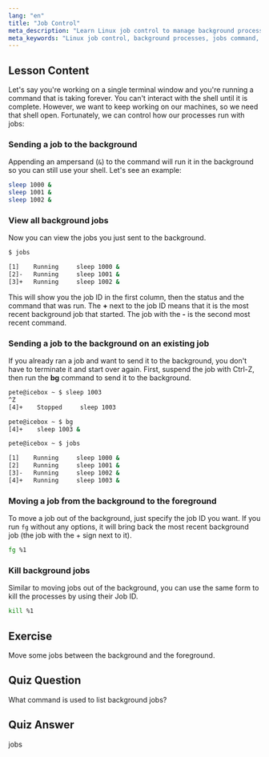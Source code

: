 ```yaml
---
lang: "en"
title: "Job Control"
meta_description: "Learn Linux job control to manage background processes. Understand 'jobs', 'bg', 'fg', and 'kill' commands for efficient shell usage. Start your Linux journey!"
meta_keywords: "Linux job control, background processes, jobs command, bg command, fg command, kill command, Linux tutorial, beginner Linux"
---
```


## Lesson Content

Let's say you're working on a single terminal window and you're running a command that is taking forever. You can't interact with the shell until it is complete. However, we want to keep working on our machines, so we need that shell open. Fortunately, we can control how our processes run with jobs:

### Sending a job to the background

Appending an ampersand (`&`) to the command will run it in the background so you can still use your shell. Let's see an example:

```bash
sleep 1000 &
sleep 1001 &
sleep 1002 &
```

### View all background jobs

Now you can view the jobs you just sent to the background.

```bash
$ jobs

[1]    Running     sleep 1000 &
[2]-   Running     sleep 1001 &
[3]+   Running     sleep 1002 &
```

This will show you the job ID in the first column, then the status and the command that was run. The **+** next to the job ID means that it is the most recent background job that started. The job with the **-** is the second most recent command.

### Sending a job to the background on an existing job

If you already ran a job and want to send it to the background, you don't have to terminate it and start over again. First, suspend the job with Ctrl-Z, then run the **bg** command to send it to the background.

```bash
pete@icebox ~ $ sleep 1003
^Z
[4]+    Stopped     sleep 1003

pete@icebox ~ $ bg
[4]+    sleep 1003 &

pete@icebox ~ $ jobs

[1]    Running     sleep 1000 &
[2]    Running     sleep 1001 &
[3]-   Running     sleep 1002 &
[4]+   Running     sleep 1003 &
```

### Moving a job from the background to the foreground

To move a job out of the background, just specify the job ID you want. If you run `fg` without any options, it will bring back the most recent background job (the job with the + sign next to it).

```bash
fg %1
```

### Kill background jobs

Similar to moving jobs out of the background, you can use the same form to kill the processes by using their Job ID.

```bash
kill %1
```

## Exercise

Move some jobs between the background and the foreground.

## Quiz Question

What command is used to list background jobs?

## Quiz Answer

jobs
